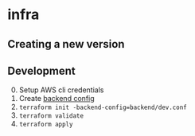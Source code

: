# infra

## Creating a new version

## Development

0. Setup AWS cli credentials
1. Create [backend config](backend/)
2. `terraform init -backend-config=backend/dev.conf`
3. `terraform validate`
4. `terraform apply`
